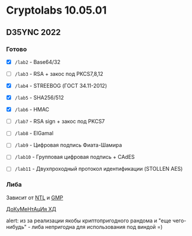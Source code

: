 # Cryptolabs 10.05.01
## D35YNC 2022

### Готово
- [X] `/lab2` - Base64/32
- [ ] `/lab3` - RSA + закос под PKCS7,8,12
- [X] `/lab4` - STREEBOG (ГОСТ 34.11-2012)
- [X] `/lab5` - SHA256/512 
- [X] `/lab6` - HMAC
- [ ] `/lab7` - RSA sign + закос под PKCS7
- [ ] `/lab8` - ElGamal
- [ ] `/lab9` - Цифровая подпись Фиата-Шамира
- [ ] `/lab10` - Групповая цифровая подпись + CAdES
- [ ] `/lab11` - Двухпроходный протокол идентификации (STOLLEN AES)


### Либа
Зависит от [NTL](https://libntl.org/) и [GMP](https://gmplib.org/)  
  
[ДоКуМеНтАцИя ХД](DOCS.md)

alert: из за реализации якобы криптопригодного рандома и "еще чего-нибудь" - либа непригодна для использования под виндой =)

<!--⠀⠀⠀⠀⠀⠀⠀⠀⠀⠀⠀⠀⠀⠀⠀⠀⠀⠀⠀⢀⣀⣀⣀⣀⠀⠀⠀⠀⠀⠀⠀⠀⠀⠀⠀⠀⠀⠀⠀⠀⠀⠀⠀⠀⠀⠀⠀⠀⠀⠀
⠀⠀⠀⠀⠀⠀⠀⠀⠀⠀⠀⣠⣶⠟⠛⠛⠛⠛⠛⣛⣻⣿⣿⣿⣿⣿⣟⣛⣛⣛⠛⠒⠲⠶⠦⣤⣤⣤⣀⡀⠀⠀⠀⠀⠀⠀⠀⠀⠀⠀
⠀⠀⠀⠀⠀⠀⠀⠀⠀⢀⣼⠏⠁⠀⠀⢀⣤⠶⣛⣩⣥⠤⠤⠤⠤⢤⣤⣤⣭⣭⣉⣉⣛⣛⣻⣭⣥⠬⡍⠛⢶⣄⡀⠀⠀⠀⠀⠀⠀⠀
⠀⠀⠀⠀⠀⠀⠀⠀⢠⣾⠃⠀⠀⣠⡶⢋⡵⢛⡩⠵⠒⠒⠒⠒⠢⡀⠀⠀⠀⠀⠀⢀⣠⠤⠤⠤⢤⣄⠀⠀⠀⠉⠻⣆⠀⠀⠀⠀⠀⠀
⠀⠀⠀⠀⠀⠀⠀⢀⣿⠃⠀⠀⠘⢁⡴⢋⣴⢿⠒⠈⠉⣏⠉⠐⠒⡾⣄⠀⠀⠀⠀⠀⡠⠀⠀⢀⣀⣈⣙⣆⡀⠀⠀⢹⡆⠀⠀⠀⠀⠀
⠀⠀⠀⠀⠀⠀⣠⣾⠃⠀⠀⠀⠀⠀⢀⠟⣁⠀⠁⢀⣤⣦⣤⡀⠘⠀⢈⣷⡄⠀⠀⠀⣇⠖⠉⠙⠅⠀⠀⠉⠉⠑⢦⡈⣷⡀⠀⠀⠀⠀
⠀⠀⠀⠀⢠⣾⢿⣧⠤⠤⠤⠄⠀⠖⣿⠀⠃⠀⠀⣿⣿⣿⣿⡗⠀⠐⠁⢸⡇⠀⣀⣰⠉⠠⠀⠀⣰⣶⣷⣶⠀⠀⠀⢱⡈⢻⣦⠀⠀⠀
⠀⠀⠀⣠⡿⣱⠋⢀⣴⠶⠚⠻⢶⣤⡘⢧⣄⠆⠂⠀⡉⠉⣉⣀⣀⠉⣠⡟⠁⠀⠉⢻⣆⠀⠀⠀⠘⠛⠟⠛⠀⠀⢈⡿⢍⢢⢹⡇⠀⠀
⠀⠀⢠⣿⠁⡇⢠⣿⠁⠀⢰⣦⡀⠉⠉⠀⠈⠙⠲⠾⠾⠶⠶⠶⠚⠋⠉⠀⠀⠀⠀⢸⣯⡑⠢⢤⣀⣂⣀⣨⠤⠒⠛⠃⠘⡆⡇⡧⠀⠀
⠀⠀⢸⣿⠀⡇⢸⡇⢠⣴⣾⠋⠛⢷⣦⣀⠀⠀⠀⠠⠤⠤⠴⢠⠶⠒⠀⠀⠀⠀⠀⠀⠉⢿⣦⡀⠀⠀⠀⠀⢸⣷⠀⠀⡼⢡⢣⡇⠀⠀
⠀⠀⠀⢿⡇⣧⠘⠿⠀⠀⠸⣧⡀⠀⠈⢻⡿⢶⣦⣄⡀⠀⠀⠸⣆⠐⠟⠻⠷⠀⠀⠀⢀⣾⠛⠃⠑⠤⠀⢀⣼⣿⡇⢀⠤⢂⣾⠃⠀⠀
⠀⠀⠀⠈⢻⣌⠑⠦⠀⠀⠀⢿⣿⣷⣤⣸⣷⡀⠀⠈⠙⠻⢿⣶⣤⣄⣀⡀⠀⠀⠙⠿⠟⠁⠀⠀⢀⣠⡴⣿⠉⣿⣿⠀⠀⣼⠁⠀⠀⠀
⠀⠀⠀⠀⠀⠙⣷⡀⠀⠀⠀⢸⣿⣿⣿⣿⣿⣿⣶⣤⣀⣀⣼⠁⠀⠈⠉⠙⣿⠛⠛⠻⢿⠿⠛⠛⢻⡇⠀⢸⡀⣹⣿⠀⠀⡏⠀⠀⠀⠀
⠀⠀⠀⠀⠀⠀⠈⢿⡀⠀⠀⢸⣿⣿⣿⣿⣿⣿⣿⣿⣿⣿⣿⣶⣤⣤⣄⣀⣿⣄⣀⣀⣸⣄⣀⣠⣴⣿⣶⣿⣿⣿⣿⡇⠀⡇⠀⠀⠀⠀
⠀⠀⠀⠀⠀⠀⠀⠈⢷⡄⠀⠀⣿⣿⣿⣿⣿⣿⣿⣿⣿⣿⣿⣿⣿⣿⣿⣿⣿⣿⣿⣿⣿⣿⣿⣿⣿⣿⣿⣿⣿⣿⣿⡇⠀⡇⠀⠀⠀⠀
⠀⠀⠀⠀⠀⠀⠀⠀⠈⢿⣦⠀⠘⣿⠛⢿⣿⣿⣿⣿⣿⣿⣿⣿⣿⣿⣿⣿⣿⣿⣿⣿⣿⣿⣿⣿⣿⣿⣿⣿⣿⣿⣿⡇⠀⣷⠀⠀⠀⠀
⠀⠀⠀⠀⠀⠀⠀⠀⠀⠀⠙⢷⣄⠘⢷⡀⠘⡟⠿⢿⣿⣿⣿⣿⣿⣿⣿⣿⣿⣿⣿⣿⣿⣿⣿⣿⣿⣿⣿⣿⣿⣿⣿⡇⠀⣿⠀⠀⠀⠀
⠀⠀⠀⠀⠀⠀⠀⠀⠀⠀⠀⠀⠹⣧⡀⠻⣾⡃⠀⠀⠈⠙⢿⡿⢿⣿⣿⣿⣿⣿⣿⣿⣿⣿⣿⣿⣿⣿⣿⣿⣿⣿⣿⡇⠀⣿⠀⠀⠀⠀
⠀⠀⠀⠀⠀⠀⠀⠀⠀⠀⠀⠀⠀⠘⢿⣄⠈⠻⣦⡀⠀⠀⡼⠀⠀⠈⠙⠻⣿⠿⠿⠿⢿⣿⣿⣿⣿⣿⣿⣿⢿⡿⣹⠇⠀⣿⠀⠀⠀⠀
⠀⠀⠀⠀⠀⠀⠀⠀⠀⠀⠀⠀⠀⠀⠀⠹⣷⣄⠈⠛⠷⣼⣇⡀⠀⠀⠀⠀⣿⠀⠀⠀⢸⡇⠀⠀⡿⠀⢸⠇⣘⣧⠟⠀⢀⡿⠀⠀⠀⠀
⠀⠀⠀⠀⠀⠀⠀⠀⠀⠀⠀⠀⠀⠀⠀⠀⠈⠛⢷⣄⡀⠀⠙⠻⠷⠶⣶⣾⣿⣤⣀⣠⣿⣄⣀⣴⠷⠶⠿⠿⠟⠋⠀⢀⣾⠃⠀⠀⠀⠀
⠀⠀⠀⠀⠀⠀⠀⠀⠀⠀⠀⠀⠀⠀⠀⠀⠀⠀⠀⠉⠛⠿⣶⣤⣤⣀⣀⡀⠀⠀⠀⠀⠀⠀⠀⠀⢀⣀⣀⣀⣀⣤⡤⠞⠁⠀⠀⠀⠀⠀
⠀⠀⠀⠀⠀⠀⠀⠀⠀⠀⠀⠀⠀⠀⠀⠀⠀⠀⠀⠀⠀⠀⠀⠈⠉⠙⠛⠛⠛⠛⠛⠛⠛⠛⠛⠛⠛⠛⠛⠛⠋⠉⠀⠀⠀⠀⠀⠀⠀⠀-->
